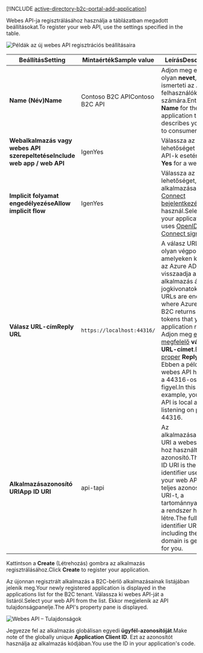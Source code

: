 [!INCLUDE [active-directory-b2c-portal-add-application](active-directory-b2c-portal-add-application.md)]

<span data-ttu-id="f86e8-101">Webes API-ja regisztrálásához használja a táblázatban megadott beállításokat.</span><span class="sxs-lookup"><span data-stu-id="f86e8-101">To register your web API, use the settings specified in the table.</span></span>

![Példák az új webes API regisztrációs beállításaira](./media/active-directory-b2c-register-web-api/b2c-new-web-api-settings.png)

| <span data-ttu-id="f86e8-103">Beállítás</span><span class="sxs-lookup"><span data-stu-id="f86e8-103">Setting</span></span>      | <span data-ttu-id="f86e8-104">Mintaérték</span><span class="sxs-lookup"><span data-stu-id="f86e8-104">Sample value</span></span>  | <span data-ttu-id="f86e8-105">Leírás</span><span class="sxs-lookup"><span data-stu-id="f86e8-105">Description</span></span>                                        |
| ------------ | ------- | -------------------------------------------------- |
| <span data-ttu-id="f86e8-106">**Name (Név)**</span><span class="sxs-lookup"><span data-stu-id="f86e8-106">**Name**</span></span> | <span data-ttu-id="f86e8-107">Contoso B2C API</span><span class="sxs-lookup"><span data-stu-id="f86e8-107">Contoso B2C API</span></span> | <span data-ttu-id="f86e8-108">Adjon meg egy olyan **nevet**, amely ismerteti az API-t a felhasználók számára.</span><span class="sxs-lookup"><span data-stu-id="f86e8-108">Enter a **Name** for the application that describes your API to consumers.</span></span> | 
| <span data-ttu-id="f86e8-109">**Webalkalmazás vagy webes API szerepeltetése**</span><span class="sxs-lookup"><span data-stu-id="f86e8-109">**Include web app / web API**</span></span> | <span data-ttu-id="f86e8-110">Igen</span><span class="sxs-lookup"><span data-stu-id="f86e8-110">Yes</span></span> | <span data-ttu-id="f86e8-111">Válassza az **Igen** lehetőséget a webes API-k esetén.</span><span class="sxs-lookup"><span data-stu-id="f86e8-111">Select **Yes** for a web API.</span></span> |
| <span data-ttu-id="f86e8-112">**Implicit folyamat engedélyezése**</span><span class="sxs-lookup"><span data-stu-id="f86e8-112">**Allow implicit flow**</span></span> | <span data-ttu-id="f86e8-113">Igen</span><span class="sxs-lookup"><span data-stu-id="f86e8-113">Yes</span></span> | <span data-ttu-id="f86e8-114">Válassza az **Igen** lehetőséget, ha az alkalmazása [OpenID Connect bejelentkezést](../articles/active-directory-b2c/active-directory-b2c-reference-oidc.md) használ.</span><span class="sxs-lookup"><span data-stu-id="f86e8-114">Select **Yes** if your application uses [OpenID Connect sign-in](../articles/active-directory-b2c/active-directory-b2c-reference-oidc.md)</span></span> |
| <span data-ttu-id="f86e8-115">**Válasz URL-cím**</span><span class="sxs-lookup"><span data-stu-id="f86e8-115">**Reply URL**</span></span> | `https://localhost:44316/` | <span data-ttu-id="f86e8-116">A válasz URL-címek olyan végpontok, amelyeken keresztül az Azure AD B2C visszaadja az alkalmazás által kért jogkivonatokat.</span><span class="sxs-lookup"><span data-stu-id="f86e8-116">Reply URLs are endpoints where Azure AD B2C returns any tokens that your application requests.</span></span> <span data-ttu-id="f86e8-117">Adjon meg [egy megfelelő](../articles/active-directory-b2c/active-directory-b2c-app-registration.md#choosing-a-web-app-or-api-reply-url) **válasz URL-címet**.</span><span class="sxs-lookup"><span data-stu-id="f86e8-117">Enter [a proper](../articles/active-directory-b2c/active-directory-b2c-app-registration.md#choosing-a-web-app-or-api-reply-url) **Reply URL**.</span></span> <span data-ttu-id="f86e8-118">Ebben a példában a webes API helyi, és a 44316-os porton figyel.</span><span class="sxs-lookup"><span data-stu-id="f86e8-118">In this example, your web API is local and listening on port 44316.</span></span> |
| <span data-ttu-id="f86e8-119">**Alkalmazásazonosító URI**</span><span class="sxs-lookup"><span data-stu-id="f86e8-119">**App ID URI**</span></span> | <span data-ttu-id="f86e8-120">api-t</span><span class="sxs-lookup"><span data-stu-id="f86e8-120">api</span></span> | <span data-ttu-id="f86e8-121">Az alkalmazásazonosító URI a webes API-hoz használt azonosító.</span><span class="sxs-lookup"><span data-stu-id="f86e8-121">The App ID URI is the identifier used for your web API.</span></span> <span data-ttu-id="f86e8-122">A teljes azonosító URI-t, a tartománnyal együtt, a rendszer hozza létre.</span><span class="sxs-lookup"><span data-stu-id="f86e8-122">The full identifier URI including the domain is generated for you.</span></span> |

<span data-ttu-id="f86e8-123">Kattintson a **Create** (Létrehozás) gombra az alkalmazás regisztrálásához.</span><span class="sxs-lookup"><span data-stu-id="f86e8-123">Click **Create** to register your application.</span></span>

<span data-ttu-id="f86e8-124">Az újonnan regisztrált alkalmazás a B2C-bérlő alkalmazásainak listájában jelenik meg.</span><span class="sxs-lookup"><span data-stu-id="f86e8-124">Your newly registered application is displayed in the applications list for the B2C tenant.</span></span> <span data-ttu-id="f86e8-125">Válassza ki webes API-ját a listáról.</span><span class="sxs-lookup"><span data-stu-id="f86e8-125">Select your web API from the list.</span></span> <span data-ttu-id="f86e8-126">Ekkor megjelenik az API tulajdonságpanelje.</span><span class="sxs-lookup"><span data-stu-id="f86e8-126">The API's property pane is displayed.</span></span>

![Webes API – Tulajdonságok](./media/active-directory-b2c-register-web-api/b2c-web-api-properties.png)

<span data-ttu-id="f86e8-128">Jegyezze fel az alkalmazás globálisan egyedi **ügyfél-azonosítóját**.</span><span class="sxs-lookup"><span data-stu-id="f86e8-128">Make note of the globally unique **Application Client ID**.</span></span> <span data-ttu-id="f86e8-129">Ezt az azonosítót használja az alkalmazás kódjában.</span><span class="sxs-lookup"><span data-stu-id="f86e8-129">You use the ID in your application's code.</span></span>